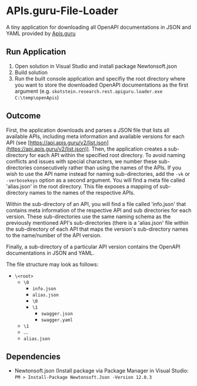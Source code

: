 # APIs.guru-File-Loader
A tiny application for downloading all OpenAPI documentations in JSON and YAML provided by [Apis.guru](https://apis.guru)

## Run Application
1. Open solution in Visual Studio and install package Newtonsoft.json
2. Build solution
3. Run the built console application and specifiy the root directory where you want to store the downloaded OpenAPI documentations as the first argument (e.g. `skotstein.research.rest.apiguru.loader.exe C:\temp\openApis`)

## Outcome
First, the application downloads and parses a JSON file that lists all available APIs, including meta information and available versions for each API (see [https://api.apis.guru/v2/list.json](https://api.apis.guru/v2/list.json)). Then, the application creates a sub-directory for each API within the specified root directory. To avoid naming conflicts and issues with special characters, we number these sub-directories consecutively rather than using the names of the APIs. If you wish to use the API name instead for naming sub-directories, add the `-vk` or `-verbosekeys` option as a second argument. 
You will find a meta file called 'alias.json' in the root directory. This file exposes a mapping of sub-directory names to the names of the respective APIs.

Within the sub-directory of an API, you will find a file called 'info.json' that contains meta information of the respective API and sub directories for each version. These sub-directories use the same naming schema as the previously mentioned API's sub-directories (there is a 'alias.json' file within the sub-directory of each API that maps the version's sub-directory names to the name/number of the API version.

Finally, a sub-directory of a particular API version contains the OpenAPI documentations in JSON and YAML.

The file structure may look as follows:

* `\<root>`
  * `\0`
    * `info.json`
    * `alias.json`
    * `\0`
    * `\1`
      * `swagger.json`
      * `swagger.yaml`
  * `\1`
  * ...
  * `alias.json`


## Dependencies
* Newtonsoft.json (Install package via Package Manager in Visual Studio: `PM > Install-Package Newtonsoft.Json -Version 12.0.3`
